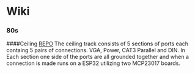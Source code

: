 # Wiki


### 80s

####Ceiling
[REPO](https://github.com/HatchEscapes/80s-ceiling)
The ceiling track consists of 5 sections of ports each containg 5 pairs of connections. VGA, Power, CAT3 Parallel and DIN. In Each section one side of the ports are all grounded together and when a connection is made runs on a ESP32 utilizing two MCP23017 boards. 
